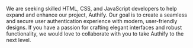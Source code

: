 We are seeking skilled HTML, CSS, and JavaScript developers to help expand and enhance our project, Authify. Our goal is to create a seamless and secure user authentication experience with modern, user-friendly designs. If you have a passion for crafting elegant interfaces and robust functionality, we would love to collaborate with you to take Authify to the next level.
